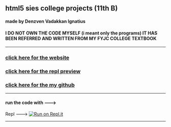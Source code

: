 ## html5 sies college projects (11th B)
#### made by Denzven Vadakkan Ignatius
#### I DO NOT OWN THE CODE MYSELF (i meant only the programs) IT HAS BEEN REFERRED AND WRITTEN FROM MY FYJC COLLEGE TEXTBOOK

---

### [click here for the website](https://html5collegeprograms.denzvenignatius.repl.co/ "HTML programs site")

### [click here for the repl preview](https://repl.it/@DenzvenIgnatius/html-sies-college-basics "repl.it preview ")

### [click here for the my github](https://github.com/denzven/HTML5_college_programs "github site")
---

#### run the code with --->

Repl ---> [![Run on Repl.it](https://repl.it/badge/github/denzven/HTML5_college_programs)](https://repl.it/github/denzven/HTML5_college_programs)

---
